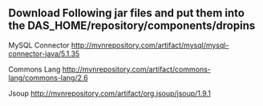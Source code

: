 Download Following jar files and put them into the DAS_HOME/repository/components/dropins
----------------------------------------------------------------------------------------- 
MySQL Connector
http://mvnrepository.com/artifact/mysql/mysql-connector-java/5.1.35

Commons Lang
http://mvnrepository.com/artifact/commons-lang/commons-lang/2.6

Jsoup
http://mvnrepository.com/artifact/org.jsoup/jsoup/1.9.1


